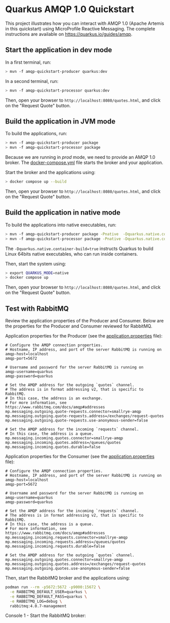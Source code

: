 Quarkus AMQP 1.0 Quickstart
============================

This project illustrates how you can interact with AMQP 1.0 (Apache Artemis in this quickstart) using MicroProfile Reactive Messaging.
The complete instructions are available on https://quarkus.io/guides/amqp.

## Start the application in dev mode

In a first terminal, run:

```bash
> mvn -f amqp-quickstart-producer quarkus:dev
```

In a second terminal, run:

```bash
> mvn -f amqp-quickstart-processor quarkus:dev
```  

Then, open your browser to `http://localhost:8080/quotes.html`, and click on the "Request Quote" button.

## Build the application in JVM mode

To build the applications, run:

```bash
> mvn -f amqp-quickstart-producer package
> mvn -f amqp-quickstart-processor package
```

Because we are running in _prod_ mode, we need to provide an AMQP 1.0 broker.
The [docker-compose.yml](docker-compose.yml) file starts the broker and your application.

Start the broker and the applications using:

```bash
> docker compose up --build
```

Then, open your browser to `http://localhost:8080/quotes.html`, and click on the "Request Quote" button.
 

## Build the application in native mode

To build the applications into native executables, run:

```bash
> mvn -f amqp-quickstart-producer package -Pnative  -Dquarkus.native.container-build=true
> mvn -f amqp-quickstart-processor package -Pnative -Dquarkus.native.container-build=true
```

The `-Dquarkus.native.container-build=true` instructs Quarkus to build Linux 64bits native executables, who can run inside containers.  

Then, start the system using:

```bash
> export QUARKUS_MODE=native
> docker compose up
```
Then, open your browser to `http://localhost:8080/quotes.html`, and click on the "Request Quote" button.

## Test with RabbitMQ

Review the application properties of the Producer and Consumer. Below are the properties for the Producer and Consumer reviewed for RabbitMQ.

Application properties for the Producer (see the [application.properties](amqp-quickstart-producer/src/main/resources/application.properties) file):

```properties
# Configure the AMQP connection properties.
# Hostname, IP address, and port of the server RabbitMQ is running on
amqp-host=localhost
amqp-port=5672

# Username and password for the server RabbitMQ is running on
amqp-username=quarkus
amqp-password=quarkus

# Set the AMQP address for the outgoing `quotes` channel.
# The address is in format addressing v2, that is specific to RabbitMQ.
# In this case, the address is an exchange.
# For more information, see https://www.rabbitmq.com/docs/amqp#addresses
mp.messaging.outgoing.quote-requests.connector=smallrye-amqp
mp.messaging.outgoing.quote-requests.address=/exchanges/request-quotes
mp.messaging.outgoing.quote-requests.use-anonymous-sender=false

# Set the AMQP address for the incoming `requests` channel.
# In this case, the address is a queue.
mp.messaging.incoming.quotes.connector=smallrye-amqp
mp.messaging.incoming.quotes.address=/queues/quotes
mp.messaging.incoming.quotes.durable=false
```

Application properties for the Consumer (see the [application.properties](amqp-quickstart-processor/src/main/resources/application.properties) file):

```properties
# Configure the AMQP connection properties.
# Hostname, IP address, and port of the server RabbitMQ is running on
amqp-host=localhost
amqp-port=5672

# Username and password for the server RabbitMQ is running on
amqp-username=quarkus
amqp-password=quarkus

# Set the AMQP address for the incoming `requests` channel.
# The address is in format addressing v2, that is specific to RabbitMQ.
# In this case, the address is a queue.
# For more information, see https://www.rabbitmq.com/docs/amqp#addresses
mp.messaging.incoming.requests.connector=smallrye-amqp
mp.messaging.incoming.requests.address=/queues/quotes
mp.messaging.incoming.requests.durable=false

# Set the AMQP address for the outgoing `quotes` channel.
mp.messaging.outgoing.quotes.connector=smallrye-amqp
mp.messaging.outgoing.quotes.address=/exchanges/request-quotes
mp.messaging.outgoing.quotes.use-anonymous-sender=false
```

Then, start the RabbitMQ broker and the applications using:

```bash
podman run --rm -p5672:5672 -p9000:15672 \
  -e RABBITMQ_DEFAULT_USER=quarkus \
  -e RABBITMQ_DEFAULT_PASS=quarkus \
  -e RABBITMQ_LOG=debug \
  rabbitmq:4.0.7-management
```

Console 1 - Start the RabbitMQ broker: